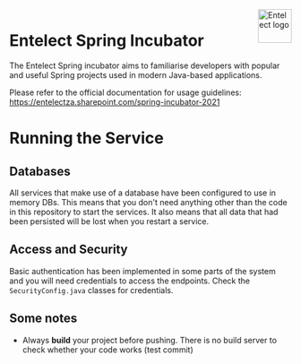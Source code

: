 <a href="https://www.entelect.co.za">
    <img src="https://avatars.githubusercontent.com/u/8133921?s=200&v=4" alt="Entelect logo" title="Entelect" align="right" height="60" />
</a>

# Entelect Spring Incubator

The Entelect Spring incubator aims to familiarise developers with popular and useful Spring projects used in modern Java-based applications.

Please refer to the official documentation for usage guidelines: https://entelectza.sharepoint.com/spring-incubator-2021

# Running the Service

## Databases

All services that make use of a database have been configured to use in memory DBs.
This means that you don't need anything other than the code in this repository to start the services.
It also means that all data that had been persisted will be lost when you restart a service.

## Access and Security

Basic authentication has been implemented in some parts of the system and you will need credentials to access the endpoints.
Check the `SecurityConfig.java` classes for credentials.

## Some notes

- Always <b>build</b> your project before pushing. There is no build server to check whether your code works (test commit)

